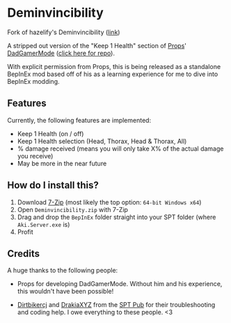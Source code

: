 # Deminvincibility
Fork of hazelify's Deminvincibility ([link](https://github.com/minihazel/Deminvincibility))

A stripped out version of the "Keep 1 Health" section of [Props](https://hub.sp-tarkov.com/user/18746-props/)' [DadGamerMode](https://hub.sp-tarkov.com/files/file/926-dad-gamer-mode) ([click here for repo](https://github.com/dvize/DadGamerMode)).

With explicit permission from Props, this is being released as a standalone BepInEx mod based off of his as a learning experience for me to dive into BepInEx modding.

## Features
Currently, the following features are implemented:
- Keep 1 Health (on / off)
- Keep 1 Health selection (Head, Thorax, Head & Thorax, All)
- % damage received (means you will only take X% of the actual damage you receive)
- May be more in the near future

## How do I install this?
1. Download [7-Zip](https://www.7-zip.org/download.html) (most likely the top option: `64-bit Windows x64`)
2. Open `Deminvincibility.zip` with 7-Zip
3. Drag and drop the `BepInEx` folder straight into your SPT folder (where `Aki.Server.exe` is)
4. Profit

## Credits
A huge thanks to the following people:
- Props for developing DadGamerMode. Without him and his experience, this wouldn't have been possible!

- [Dirtbikercj](https://hub.sp-tarkov.com/user/37201-dirtbikercj/) and [DrakiaXYZ](https://hub.sp-tarkov.com/user/30839-drakiaxyz/) from the [SPT Pub](https://discord.com/invite/Xn9msqQZan) for their troubleshooting and coding help. I owe everything to these people. <3
